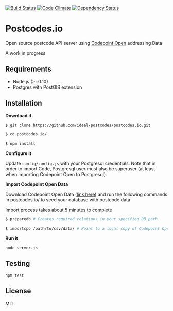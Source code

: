 [![Build Status](https://travis-ci.org/ideal-postcodes/postcodes.io.png)](https://travis-ci.org/ideal-postcodes/postcodes.io) 
[![Code Climate](https://codeclimate.com/repos/52d88d51e30ba078f9001b29/badges/f5840d2160a8a2772f6c/gpa.png)](https://codeclimate.com/repos/52d88d51e30ba078f9001b29/feed)
[![Dependency Status](https://gemnasium.com/ideal-postcodes/postcodes.io.png)](https://gemnasium.com/ideal-postcodes/postcodes.io)

# Postcodes.io

Open source postcode API server using [Codepoint Open](https://www.ordnancesurvey.co.uk/opendatadownload/products.html) addressing Data

A work in progress

## Requirements

- Node.js (>=0.10)
- Postgres with PostGIS extension

## Installation

**Download it**
```bash
$ git clone https://github.com/ideal-postcodes/postcodes.io.git

$ cd postcodes.io/

$ npm install
```

**Configure it**

Update `config/config.js` with your Postgresql credentials. Note that in order to import Code, Postgresql user must also be superuser (at least when importing Codepoint Open to Postgresql).

**Import Codepoint Open Data**

Download Codepoint Open Data ([link here](https://www.ordnancesurvey.co.uk/opendatadownload/products.html)) and run the following commands in postcodes.io/ to seed your database with postcode data

Import process takes about 5 minutes to complete

```bash
$ preparedb # Creates required relations in your specified DB path

$ importcpo /path/to/csv/data/ # Point to a local copy of Codepoint Open CSV Data folder
```

**Run it**

```
node server.js
```

## Testing

```
npm test
```

## License 

MIT